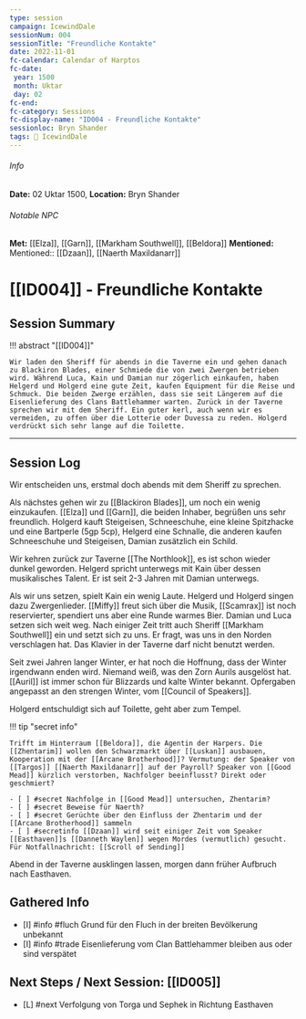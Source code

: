 ```yaml
---
type: session
campaign: IcewindDale
sessionNum: 004
sessionTitle: "Freundliche Kontakte"
date: 2022-11-01
fc-calendar: Calendar of Harptos
fc-date:
 year: 1500
 month: Uktar
 day: 02
fc-end:
fc-category: Sessions
fc-display-name: "ID004 - Freundliche Kontakte"
sessionloc: Bryn Shander
tags: 📅 IcewindDale
---
```


###### Info
**Date:** 02 Uktar 1500, **Location:** Bryn Shander

###### Notable NPC
**Met:** [[Elza]], [[Garn]], [[Markham Southwell]], [[Beldora]]
**Mentioned:** Mentioned:: [[Dzaan]], [[Naerth Maxildanarr]]

# [[ID004]] - Freundliche Kontakte
## Session Summary
!!! abstract "[[ID004]]"

    Wir laden den Sheriff für abends in die Taverne ein und gehen danach zu Blackiron Blades, einer Schmiede die von zwei Zwergen betrieben wird. Während Luca, Kain und Damian nur zögerlich einkaufen, haben Helgerd und Holgerd eine gute Zeit, kaufen Equipment für die Reise und Schmuck. Die beiden Zwerge erzählen, dass sie seit Längerem auf die Eisenlieferung des Clans Battlehammer warten. Zurück in der Taverne sprechen wir mit dem Sheriff. Ein guter kerl, auch wenn wir es vermeiden, zu offen über die Lotterie oder Duvessa zu reden. Holgerd verdrückt sich sehr lange auf die Toilette.

---

## Session Log
Wir entscheiden uns, erstmal doch abends mit dem Sheriff zu sprechen.

Als nächstes gehen wir zu [[Blackiron Blades]], um noch ein wenig einzukaufen.
[[Elza]] und [[Garn]], die beiden Inhaber, begrüßen uns sehr freundlich.
Holgerd kauft Steigeisen, Schneeschuhe, eine kleine Spitzhacke und eine Bartperle (5gp 5cp), Helgerd eine Schnalle, die anderen kaufen Schneeschuhe und Steigeisen, Damian zusätzlich ein Schild.

Wir kehren zurück zur Taverne [[The Northlook]], es ist schon wieder dunkel geworden.
Helgerd spricht unterwegs mit Kain über dessen musikalisches Talent. Er ist seit 2-3 Jahren mit Damian unterwegs.

Als wir uns setzen, spielt Kain ein wenig Laute. Helgerd und Holgerd singen dazu Zwergenlieder. [[Miffy]] freut sich über die Musik, [[Scamrax]] ist noch reservierter, spendiert uns aber eine Runde warmes Bier. Damian und Luca setzen sich weit weg. Nach einiger Zeit tritt auch Sheriff [[Markham Southwell]] ein und setzt sich zu uns. Er fragt, was uns in den Norden verschlagen hat.
Das Klavier in der Taverne darf nicht benutzt werden.

Seit zwei Jahren langer Winter, er hat noch die Hoffnung, dass der Winter irgendwann enden wird. Niemand weiß, was den Zorn Aurils ausgelöst hat. [[Auril]] ist immer schon für Blizzards und kalte Winter bekannt. 
Opfergaben angepasst an den strengen Winter, vom [[Council of Speakers]]. 

Holgerd entschuldigt sich auf Toilette, geht aber zum Tempel. 

!!! tip "secret info"

    Trifft im Hinterraum [[Beldora]], die Agentin der Harpers. Die [[Zhentarim]] wollen den Schwarzmarkt über [[Luskan]] ausbauen, Kooperation mit der [[Arcane Brotherhood]]? Vermutung: der Speaker von [[Targos]] [[Naerth Maxildanarr]] auf der Payroll? Speaker von [[Good Mead]] kürzlich verstorben, Nachfolger beeinflusst? Direkt oder geschmiert?
    
    - [ ] #secret Nachfolge in [[Good Mead]] untersuchen, Zhentarim?
    - [ ] #secret Beweise für Naerth?
    - [ ] #secret Gerüchte über den Einfluss der Zhentarim und der [[Arcane Brotherhood]] sammeln
    - [ ] #secretinfo [[Dzaan]] wird seit einiger Zeit vom Speaker [[Easthaven]]s [[Danneth Waylen]] wegen Mordes (vermutlich) gesucht. Für Notfallnachricht: [[Scroll of Sending]]

Abend in der Taverne ausklingen lassen, morgen dann früher Aufbruch nach Easthaven.

## Gathered Info
- [I] #info #fluch Grund für den Fluch in der breiten Bevölkerung unbekannt
- [I] #info #trade Eisenlieferung vom Clan Battlehammer bleiben aus oder sind verspätet

## Next Steps / Next Session: [[ID005]]
- [L] #next Verfolgung von Torga und Sephek in Richtung Easthaven
